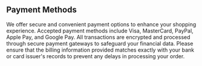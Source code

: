 ## Payment Methods

We offer secure and convenient payment options to enhance your shopping experience. Accepted payment methods include Visa, MasterCard, PayPal, Apple Pay, and Google Pay. All transactions are encrypted and processed through secure payment gateways to safeguard your financial data. Please ensure that the billing information provided matches exactly with your bank or card issuer's records to prevent any delays in processing your order.
